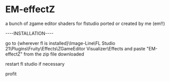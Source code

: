 # EM-effectZ
a bunch of zgame editor shaders for flstudio ported or created by me (em!!)


----INSTALLATION----



go to {wherever fl is installed}\Image-Line\FL Studio 21\Plugins\Fruity\Effects\ZGameEditor Visualizer\Effects
and paste "EM-effectZ" from the zip file downloaded


restart fl studio if necessary

profit
